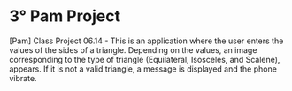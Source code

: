 # 3° Pam Project
[Pam] Class Project 06.14 - This is an application where the user enters the values of the sides of a triangle. Depending on the values, an image corresponding to the type of triangle (Equilateral, Isosceles, and Scalene), appears. If it is not a valid triangle, a message is displayed and the phone vibrate.
